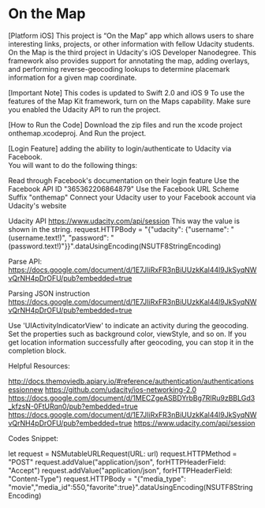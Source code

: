 # On the Map

[Platform iOS]
This project is “On the Map” app which allows users to share interesting links, projects, or other information with fellow Udacity students.  On the Map is the third project in Udacity's iOS Developer Nanodegree. This framework also provides support for annotating the map, adding overlays, and performing reverse-geocoding lookups to determine placemark information for a given map coordinate.

[Important Note]
This codes is updated to Swift 2.0 and iOS 9
To use the features of the Map Kit framework, turn on the Maps capability. 
Make sure you enabled the Udacity API to run the project.

[How to Run the Code]
Download the zip files and run the xcode project onthemap.xcodeproj. And Run the project.

[Login Feature]
adding the ability to login/authenticate to Udacity via Facebook.  
You will want to do the following things:

Read through Facebook's documentation on their login feature
Use the Facebook API ID "365362206864879"
Use the Facebook URL Scheme Suffix "onthemap"
Connect your Udacity user to your Facebook account via Udacity's website 


Udacity API
https://www.udacity.com/api/session
This way the value is shown in the string.
request.HTTPBody = "{\"udacity\": {\"username\": \"\(username.text!)\", \"password\": \"\(password.text!)\"}}".dataUsingEncoding(NSUTF8StringEncoding)


Parse API: 
https://docs.google.com/document/d/1E7JIiRxFR3nBiUUzkKal44l9JkSyqNWvQrNH4pDrOFU/pub?embedded=true

Parsing JSON instruction
https://docs.google.com/document/d/1E7JIiRxFR3nBiUUzkKal44l9JkSyqNWvQrNH4pDrOFU/pub?embedded=true

Use 'UIActivityIndicatorView' to indicate an activity during the geocoding. 
Set the properties such as background color, viewStyle, and so on. If you get location information successfully after geocoding, you can stop it in the completion block.


Helpful Resources:

http://docs.themoviedb.apiary.io/#reference/authentication/authenticationsessionnew
https://github.com/udacity/ios-networking-2.0
https://docs.google.com/document/d/1MECZgeASBDYrbBg7RlRu9zBBLGd3_kfzsN-0FtURqn0/pub?embedded=true
https://docs.google.com/document/d/1E7JIiRxFR3nBiUUzkKal44l9JkSyqNWvQrNH4pDrOFU/pub?embedded=true
https://www.udacity.com/api/session

Codes Snippet:

let request = NSMutableURLRequest(URL: url)
request.HTTPMethod = "POST"
request.addValue("application/json", forHTTPHeaderField: "Accept")
request.addValue("application/json", forHTTPHeaderField: "Content-Type")
request.HTTPBody = "{\"media_type\": \"movie\",\"media_id\":550,\"favorite\":true}".dataUsingEncoding(NSUTF8StringEncoding)
